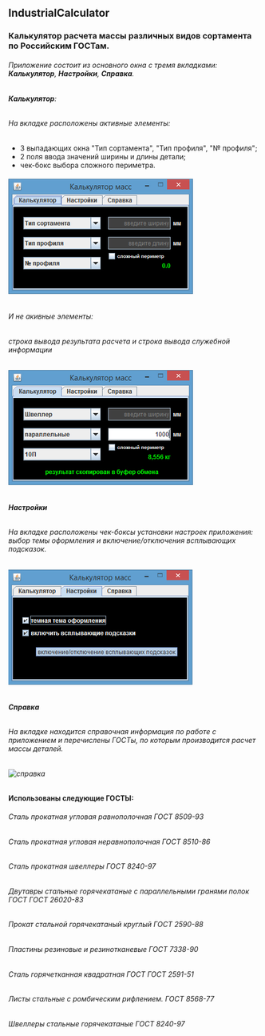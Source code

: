 ## IndustrialCalculator
### Калькулятор расчета массы различных видов сортамента по Российским ГОСТам.
###### Приложение состоит из основного окна с тремя вкладками: **Калькулятор**, **Настройки**, **Справка**.
###### **Калькулятор**:
###### На вкладке расположены активные элементы:
- 3 выпадающих окна "Тип сортамента", "Тип профиля", "№ профиля";
- 2 поля ввода значений ширины и длины детали;
- чек-бокс выбора сложного периметра.
###### ![режим по умолчанию](https://github.com/SergeyLyashko/IndustrialCalculator/blob/master/src/screenshots/default_dark.jpg?raw=true)
###### И не акивные элементы:
###### строка вывода результата расчета и строка вывода служебной информации
###### ![рабочий режим](https://github.com/SergeyLyashko/IndustrialCalculator/blob/master/src/screenshots/work_1.jpg?raw=true)
###### **Настройки**
###### На вкладке расположены чек-боксы установки настроек приложения: выбор темы оформления и включение/отключения всплывающих подсказок.
###### ![настройки](https://github.com/SergeyLyashko/IndustrialCalculator/blob/master/src/screenshots/settings.jpg?raw=true)
###### **Справка**
###### На вкладке находится справочная информация по работе с приложением и перечислены ГОСТы, по которым производится расчет массы деталей.
###### ![справка](https://github.com/SergeyLyashko/IndustrialCalculator/tree/master/src/screenshots/info_dark.jpg)

#### Использованы следующие ГОСТЫ:
###### Сталь прокатная угловая равнополочная ГОСТ 8509-93
###### Сталь прокатная угловая неравнополочная ГОСТ 8510-86
###### Сталь прокатная швеллеры ГОСТ 8240-97
###### Двутавры стальные горячекатаные с параллельными гранями полок ГОСТ ГОСТ 26020-83
###### Прокат стальной горячекатаный круглый ГОСТ 2590-88
###### Пластины резиновые и резинотканевые ГОСТ 7338-90
###### Сталь горячетканная квадратная ГОСТ ГОСТ 2591-51
###### Листы стальные с ромбическим рифлением. ГОСТ 8568-77
###### Швеллеры стальные горячекатаные ГОСТ 8240-97



